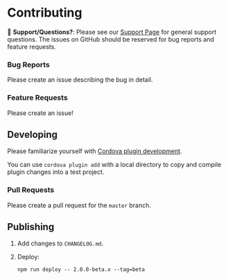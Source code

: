 # Contributing

:mega: **Support/Questions?**: Please see our [Support Page](https://ionicframework.com/support) for general support questions. The issues on GitHub should be reserved for bug reports and feature requests.

### Bug Reports

Please create an issue describing the bug in detail.

### Feature Requests

Please create an issue!

## Developing

Please familiarize yourself with [Cordova plugin development](https://cordova.apache.org/docs/en/latest/guide/hybrid/plugins/).

You can use `cordova plugin add` with a local directory to copy and compile plugin changes into a test project.

### Pull Requests

Please create a pull request for the `master` branch.

## Publishing

1. Add changes to `CHANGELOG.md`.
1. Deploy:

    ```
    npm run deploy -- 2.0.0-beta.x --tag=beta
    ```
